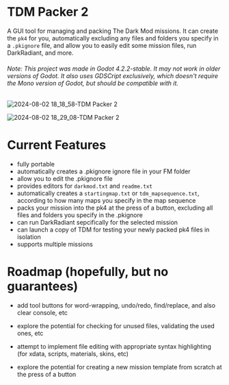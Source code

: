 # TDM Packer 2
A GUI tool for managing and packing The Dark Mod missions. It can create the `pk4` for you, automatically excluding any files and folders you specify in a `.pkignore` file, and allow you to easily edit some mission files, run DarkRadiant, and more.


###### Note: This project was made in Godot 4.2.2-stable. It may not work in older versions of Godot. It also uses GDSCript exclusively, which doesn't require the Mono version of Godot, but should be compatible with it.

![2024-08-02 18_18_58-TDM Packer 2](https://github.com/user-attachments/assets/1e03cefc-35ba-41c7-8ab1-805893c2a86c)

![2024-08-02 18_29_08-TDM Packer 2](https://github.com/user-attachments/assets/df567658-90fd-4a26-a83e-8b84d00bcdae)


# Current Features

- fully portable
- automatically creates a .pkignore ignore file in your FM folder
- allow you to edit the .pkignore file
- provides editors for `darkmod.txt` and `readme.txt`
- automatically creates a `startingmap.txt` or `tdm_mapsequence.txt`, according to how many maps you specify in the map sequence
- packs your mission into the pk4 at the press of a button, excluding all files and folders you specify in the .pkignore
- can run DarkRadiant sepcifically for the selected mission
- can launch a copy of TDM for testing your newly packed pk4 files in isolation
- supports multiple missions



# Roadmap (hopefully, but no guarantees)
- add tool buttons for word-wrapping, undo/redo, find/replace, and also clear console, etc

- explore the potential for checking for unused files, validating the used ones, etc

- attempt to implement file editing with appropriate syntax highlighting (for xdata, scripts, materials, skins, etc)

- explore the potential for creating a new mission template from scratch at the press of a button
